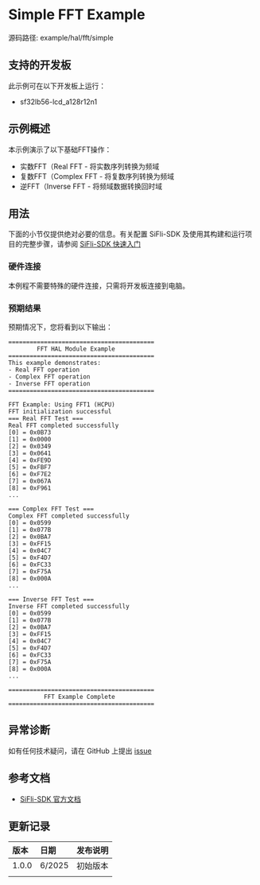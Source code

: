 # Simple FFT Example

源码路径: example/hal/fft/simple

## 支持的开发板
此示例可在以下开发板上运行：
- sf32lb56-lcd_a128r12n1

## 示例概述

本示例演示了以下基础FFT操作：
- 实数FFT（Real FFT - 将实数序列转换为频域
- 复数FFT（Complex FFT - 将复数序列转换为频域  
- 逆FFT（Inverse FFT - 将频域数据转换回时域

## 用法

下面的小节仅提供绝对必要的信息。有关配置 SiFli-SDK 及使用其构建和运行项目的完整步骤，请参阅 [SiFli-SDK 快速入门](https://docs.sifli.com/projects/sdk/latest/sf32lb52x/quickstart/index.html)

### 硬件连接
本例程不需要特殊的硬件连接，只需将开发板连接到电脑。

### 预期结果

预期情况下，您将看到以下输出：

```log
=========================================
        FFT HAL Module Example          
=========================================
This example demonstrates:
- Real FFT operation
- Complex FFT operation
- Inverse FFT operation
=========================================

FFT Example: Using FFT1 (HCPU)
FFT initialization successful
=== Real FFT Test ===
Real FFT completed successfully
[0] = 0x0B73
[1] = 0x0000
[2] = 0x0349
[3] = 0x0641
[4] = 0xFE9D
[5] = 0xFBF7
[6] = 0xF7E2
[7] = 0x067A
[8] = 0xF961
...

=== Complex FFT Test ===
Complex FFT completed successfully
[0] = 0x0599
[1] = 0x077B
[2] = 0x0BA7
[3] = 0xFF15
[4] = 0x04C7
[5] = 0xF4D7
[6] = 0xFC33
[7] = 0xF75A
[8] = 0x000A
...

=== Inverse FFT Test ===
Inverse FFT completed successfully
[0] = 0x0599
[1] = 0x077B
[2] = 0x0BA7
[3] = 0xFF15
[4] = 0x04C7
[5] = 0xF4D7
[6] = 0xFC33
[7] = 0xF75A
[8] = 0x000A
...

=========================================
          FFT Example Complete          
=========================================
```

## 异常诊断

如有任何技术疑问，请在 GitHub 上提出 [issue](https://github.com/OpenSiFli/SiFli-SDK/issues)

## 参考文档

- [SiFli-SDK 官方文档](https://docs.sifli.com/)

## 更新记录
|版本  |日期    |发布说明 |
|:---  |:---    |:---    |
|1.0.0 |6/2025 |初始版本 |
|      |        |        |